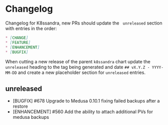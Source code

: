# Changelog

Changelog for K8ssandra, new PRs should update the ` unreleased` section with entries in the order:

```markdown
* [CHANGE]
* [FEATURE]
* [ENHANCEMENT]
* [BUGFIX]
```

When cutting a new release of the parent `k8ssandra` chart update the `unreleased` heading to the tag being generated and date `## vX.Y.Z - YYYY-MM-DD` and create a new placeholder section for  `unreleased` entries.

## unreleased

* [BUGFIX] #678 Upgrade to Medusa 0.10.1 fixing failed backups after a restore
* [ENHANCEMENT] #560 Add the ability to attach additional PVs for medusa backups
